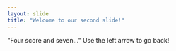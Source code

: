 ```yaml
---
layout: slide
title: "Welcome to our second slide!"
---
```

"Four score and seven..."
Use the left arrow to go back!
